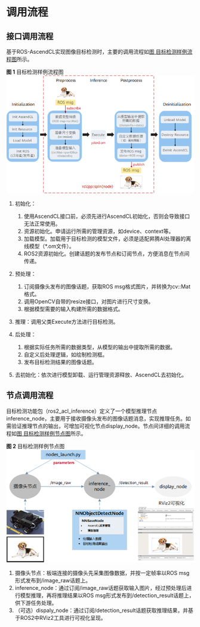 # 调用流程<a name="ZH-CN_TOPIC_0000001580965649"></a>

## 接口调用流程<a name="section79741537997"></a>

基于ROS-AscendCL实现图像目标检测时，主要的调用流程如[图 目标检测样例流程图](#fig19733194691712)所示。

**图 1**  目标检测样例流程图<a name="fig19733194691712"></a>  
![](figures/目标检测样例流程图.png "目标检测样例流程图")

1.  初始化：
    1.  使用AscendCL接口前，必须先进行AscendCL初始化，否则会导致接口无法正常使用。
    2.  资源初始化。申请运行所需的管理资源，如device、context等。
    3.  加载模型。加载用于目标检测的模型文件，必须是适配昇腾AI处理器的离线模型（\*.om文件）。
    4.  ROS2资源初始化。创建话题的发布节点和订阅节点，方便消息在节点间传递。

2.  预处理：
    1.  订阅摄像头发布的图像话题，获取ROS msg格式图片，并转换为cv::Mat格式。
    2.  调用OpenCV自带的resize接口，对图片进行尺寸变换。
    3.  根据模型需要的输入构建所需的数据格式。

3.  推理：调用父类Execute方法进行目标检测。
4.  后处理：
    1.  根据实际任务所需的数据类型，从模型的输出中提取所需的数据。
    2.  自定义后处理逻辑，如绘制检测框。
    3.  发布目标检测结果的图像话题。

5.  去初始化：依次进行模型卸载、运行管理资源释放、AscendCL去初始化。

## 节点调用流程<a name="section143516112556"></a>

目标检测功能包（ros2\_acl\_inference）定义了一个模型推理节点inference\_node，主要用于接收摄像头发布的图像话题消息，实现推理任务。如需验证推理节点的输出，可增加可视化节点display\_node。节点间详细的调用流程如[图 目标检测样例节点图](#fig650343001216)所示。

**图 2**  目标检测样例节点图<a name="fig650343001216"></a>  
![](figures/目标检测样例节点图.png "目标检测样例节点图")

1.  摄像头节点：板端连接的摄像头先采集图像数据，并按一定帧率以ROS msg形式发布到/image\_raw话题上。
2.  inference\_node：通过订阅/image\_raw话题获取输入图片，经过预处理后进行模型推理，再将推理结果以ROS msg形式发布到/detection\_result话题上，供下游任务处理。
3.  （可选）dispaly\_node：通过订阅/detection\_result话题获取推理结果，并基于ROS2中RViz2工具进行可视化呈现。


